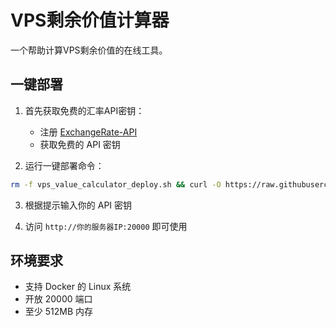 # VPS剩余价值计算器

一个帮助计算VPS剩余价值的在线工具。

## 一键部署

1. 首先获取免费的汇率API密钥：
   - 注册 [ExchangeRate-API](https://www.exchangerate-api.com)
   - 获取免费的 API 密钥

2. 运行一键部署命令：
```bash
rm -f vps_value_calculator_deploy.sh && curl -O https://raw.githubusercontent.com/lzyq0912/vps-calculator/main/vps_value_calculator_deploy.sh && chmod +x vps_value_calculator_deploy.sh && ./vps_value_calculator_deploy.sh
```

3. 根据提示输入你的 API 密钥

4. 访问 `http://你的服务器IP:20000` 即可使用

## 环境要求

- 支持 Docker 的 Linux 系统
- 开放 20000 端口
- 至少 512MB 内存
